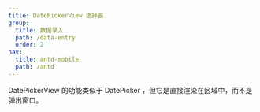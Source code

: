 ```yaml
---
title: DatePickerView 选择器
group:
  title: 数据录入
  path: /data-entry
  order: 2
nav:
  title: antd-mobile
  path: /antd
---
```


DatePickerView 的功能类似于 DatePicker ，但它是直接渲染在区域中，而不是弹出窗口。

<code src="./demos/basic.tsx" />

<API/>

